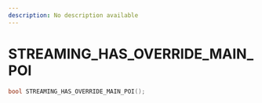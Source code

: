 ```yaml
---
description: No description available 
---
```


# STREAMING_HAS_OVERRIDE_MAIN_POI

```cpp
bool STREAMING_HAS_OVERRIDE_MAIN_POI();
```